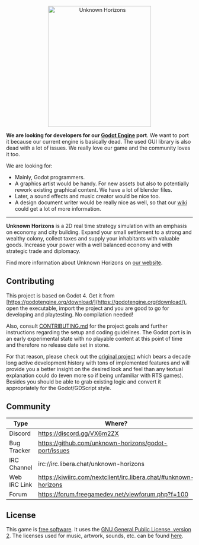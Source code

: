 <p align="center"><a href="http://unknown-horizons.org/"><img src="http://unknown-horizons.org/static/logo.svg" alt="Unknown Horizons" width="278" height="326"></a></p>

**We are looking for developers for our [Godot Engine](https://godotengine.org/) port**.
We want to port it because our current engine is basically dead.
The used GUI library is also dead with a lot of issues.
We really love our game and the community loves it too.

We are looking for:

- Mainly, Godot programmers.
- A graphics artist would be handy. For new assets but also to potentially rework existing graphical content. We have a lot of blender files.
- Later, a sound effects and music creator would be nice too.
- A design document writer would be really nice as well, so that
our [wiki](https://github.com/unknown-horizons/godot-port/wiki)
could get a lot of more information.

---

**Unknown Horizons** is a 2D real time strategy simulation with
an emphasis on economy and city building. Expand your small
settlement to a strong and wealthy colony, collect taxes and
supply your inhabitants with valuable goods. Increase your
power with a well balanced economy and with strategic trade
and diplomacy.

Find more information about Unknown Horizons on [our website](https://unknown-horizons.org/).

## Contributing

This project is based on Godot 4. Get it from [https://godotengine.org/download/](https://godotengine.org/download/), open the executable, import the project and you are good to go for developing and playtesting. No compilation needed!

Also, consult [CONTRIBUTING.md](./CONTRIBUTING.md) for the project goals and further instructions regarding the setup and coding guidelines. The Godot port is in an early experimental state with no playable content at this point of time and therefore no release date set in stone.

For that reason, please check out the [original project](https://github.com/unknown-horizons/unknown-horizons) which bears a decade long active development history with tons of implemented features and will provide you a better insight on the desired look and feel than any textual explanation could do (even more so if being unfamiliar with RTS games). Besides you should be able to grab existing logic and convert it appropriately for the Godot/GDScript style.

## Community

Type         | Where?
-------------|-----------------------------------------------------------------------
Discord      | https://discord.gg/VX6m2ZX
Bug Tracker  | https://github.com/unknown-horizons/godot-port/issues
IRC Channel  | irc://irc.libera.chat/unknown-horizons
Web IRC Link | https://kiwiirc.com/nextclient/irc.libera.chat/#unknown-horizons
Forum        | https://forum.freegamedev.net/viewforum.php?f=100

## License

This game is [free software](https://www.gnu.org/philosophy/free-sw.html).
It uses the [GNU General Public License, version 2](https://github.com/unknown-horizons/godot-port/blob/master/LICENSE.md).
The licenses used for music, artwork, sounds, etc. can be found
[here](https://github.com/unknown-horizons/unknown-horizons/tree/master/doc).
